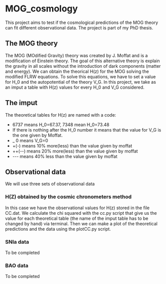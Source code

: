# MOG_cosmology

This project aims to test if the cosmological predictions of the MOG theory can fit different observational data. The project is part of my PhD thesis.

## The MOG theory

The MOG (MOdified Gravity) theory was created by J. Moffat and is a modification of Einstein theory. The goal of this alternative theory is explain the gravity in all scales without the introduction of dark components (matter and energy). We can obtain the theorical H(z) for  the MOG solving the modified FLRW equations. To solve this equations, we have to set a value for H_0 and the autopotential of the theory V_G. In this project, we take as an imput a table with H(z) values for every H_0 and V_G considered.

## The imput

The theoretical tables for H(z) are named with a code:
- 6737 means H_0=67.37, 7348 mean H_0=73.48
- If there is nothing after the H_0 number it means that the value for V_G is the one given by Moffat.
- _ 0 means V_G=0
- +(-) means 10% more(less) than the value given by moffat
- ++(--) means 20% more(less) than the value given by moffat
- --- means 40% less than the value given by moffat

## Observational data
We will use three sets of observational data

### H(Z) obtained by the cosmic chronometers method
In this case we have the observational values for H(z) stored in the file CC.dat. We calculate the chi squared with the cc.py script that give us the value for each theoretical table (the name of the imput table has to be changed by hand) via terminal. Then we can make a plot of the theoretical predictions and the data using the plotCC.py script.

### SNIa data
To be completed

### BAO data
To be completed
